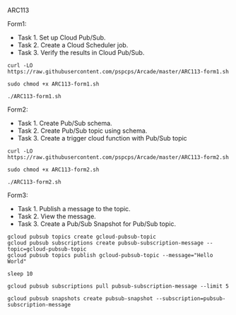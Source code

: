 ARC113


Form1: 

- Task 1. Set up Cloud Pub/Sub.
- Task 2. Create a Cloud Scheduler job.
- Task 3. Verify the results in Cloud Pub/Sub.

```
curl -LO https://raw.githubusercontent.com/pspcps/Arcade/master/ARC113-form1.sh

sudo chmod +x ARC113-form1.sh

./ARC113-form1.sh
```



Form2: 

- Task 1. Create Pub/Sub schema.
- Task 2. Create Pub/Sub topic using schema.
- Task 3. Create a trigger cloud function with Pub/Sub topic

```
curl -LO https://raw.githubusercontent.com/pspcps/Arcade/master/ARC113-form2.sh

sudo chmod +x ARC113-form2.sh

./ARC113-form2.sh
```


Form3: 

- Task 1. Publish a message to the topic.
- Task 2. View the message.
- Task 3. Create a Pub/Sub Snapshot for Pub/Sub topic.

```
gcloud pubsub topics create gcloud-pubsub-topic
gcloud pubsub subscriptions create pubsub-subscription-message --topic=gcloud-pubsub-topic
gcloud pubsub topics publish gcloud-pubsub-topic --message="Hello World"

sleep 10

gcloud pubsub subscriptions pull pubsub-subscription-message --limit 5

gcloud pubsub snapshots create pubsub-snapshot --subscription=pubsub-subscription-message

```
